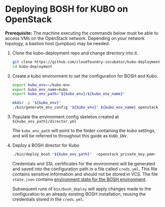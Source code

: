 # Deploying BOSH for KUBO on OpenStack

**Prerequisite:** The machine executing the commands below must be able to access VMs on the OpenStack network. Depending on your network topology, a bastion host (jumpbox) may be needed.

1. Clone the kubo-deployment repo and change directory into it.

    ```bash
    git clone https://github.com/cloudfoundry-incubator/kubo-deployment
    cd kubo-deployment
    ```

1. Create a kubo environment to set the configuration for BOSH and Kubo.

    ```bash
    export kubo_env=~/kubo-env
    export kubo_env_name=kubo
    export kubo_env_path="${kubo_env}/${kubo_env_name}"

    mkdir -p "${kubo_env}"
    ./bin/generate_env_config "${kubo_env}" ${kubo_env_name} openstack
    ```

1.  Populate the environment config skeleton created at `${kubo_env_path}/director.yml`

    The `kubo_env_path` will point to the folder containing the kubo settings,
    and will be referred to throughout this guide as `KUBO_ENV`.

1. Deploy a BOSH director for Kubo

    ```bash
    ./bin/deploy_bosh "${kubo_env_path}"  <openstack_private_key.pem>
    ```
    Credentials and SSL certificates for the environment will be generated and
    saved into the configuration path in a file called `creds.yml`. This file
    contains sensitive information and should not be stored in VCS. The file
    `state.json` contains
    [environment state for the BOSH environment](https://bosh.io/docs/cli-envs.html#deployment-state).

    Subsequent runs of `bin/bosh_deploy` will apply changes made to
    the configuration to an already existing BOSH installation, reusing
    the credentials stored in the `creds.yml`.
